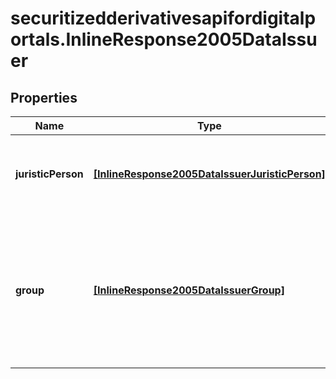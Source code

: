 # securitizedderivativesapifordigitalportals.InlineResponse2005DataIssuer

## Properties

Name | Type | Description | Notes
------------ | ------------- | ------------- | -------------
**juristicPerson** | [**[InlineResponse2005DataIssuerJuristicPerson]**](InlineResponse2005DataIssuerJuristicPerson.md) | List of issuers that represent an actual juristic person. | [optional] 
**group** | [**[InlineResponse2005DataIssuerGroup]**](InlineResponse2005DataIssuerGroup.md) | List of issuer groups. The issuer group is defined by FactSet and does not represent an actual juristic person. | [optional] 


